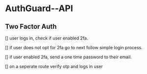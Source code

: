 # AuthGuard--API

## Two Factor Auth

[] user logs in, check if user enabled 2fa.

[] if user does not opt for 2fa go to next follow simple login process.

[] if user enabled 2fa, send a one time password to their email.

[] on a seperate route verify otp and logs in user

